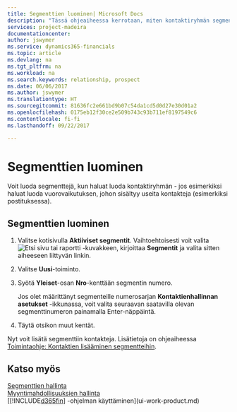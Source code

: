 ```yaml
---
title: Segmenttien luominen| Microsoft Docs
description: "Tässä ohjeaiheessa kerrotaan, miten kontaktiryhmän segmentti luodaan Financialsissa, jotta esimerkiksi suoramainonta voidaan kohdistaa useille kontakteille."
services: project-madeira
documentationcenter: 
author: jswymer
ms.service: dynamics365-financials
ms.topic: article
ms.devlang: na
ms.tgt_pltfrm: na
ms.workload: na
ms.search.keywords: relationship, prospect
ms.date: 06/06/2017
ms.author: jswymer
ms.translationtype: HT
ms.sourcegitcommit: 81636fc2e661bd9b07c54da1cd5d0d27e30d01a2
ms.openlocfilehash: 0175eb12f30ce2e509b743c93b711ef8197549c6
ms.contentlocale: fi-fi
ms.lasthandoff: 09/22/2017

---
```

# <a name="how-to-create-segments"></a>Segmenttien luominen
Voit luoda segmenttejä, kun haluat luoda kontaktiryhmän - jos esimerkiksi haluat luoda vuorovaikutuksen, johon sisältyy useita kontakteja (esimerkiksi postituksessa).

## <a name="to-create-a-segment"></a>Segmenttien luominen
1. Valitse kotisivulla **Aktiiviset segmentit**. Vaihtoehtoisesti voit valita ![Etsi sivu tai raportti](media/ui-search/search_small.png "Etsi sivu tai raportti -kuvake") -kuvakkeen, kirjoittaa **Segmentit** ja valita sitten aiheeseen liittyvän linkin.
2. Valitse **Uusi**-toiminto.
3. Syötä **Yleiset**-osan **Nro**-kenttään segmentin numero.

    Jos olet määrittänyt segmenteille numerosarjan **Kontaktienhallinnan asetukset** -ikkunassa, voit valita seuraavan saatavilla olevan segmenttinumeron painamalla Enter-näppäintä.
4. Täytä otsikon muut kentät.

Nyt voit lisätä segmenttiin kontakteja. Lisätietoja on ohjeaiheessa [Toimintaohje: Kontaktien lisääminen segmentteihin](marketing-add-contact-segment.md).

## <a name="see-also"></a>Katso myös
[Segmenttien hallinta](marketing-segments.md)  
[Myyntimahdollisuuksien hallinta](marketing-manage-sales-opportunities.md)  
[[!INCLUDE[d365fin](includes/d365fin_md.md)] -ohjelman käyttäminen](ui-work-product.md)  


